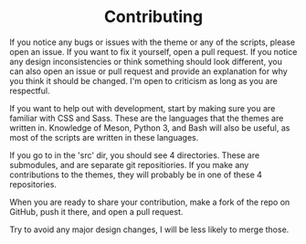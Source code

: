 <div align="center">

# Contributing

</div>

If you notice any bugs or issues with the theme or any of the scripts, please open an issue. If you want to fix it yourself, open a pull request. If you notice any design inconsistencies or think something should look different, you can also open an issue or pull request and provide an explanation for why you think it should be changed. I'm open to criticism as long as you are respectful.

If you want to help out with development, start by making sure you are familiar with CSS and Sass. These are the languages that the themes are written in. Knowledge of Meson, Python 3, and Bash will also be useful, as most of the scripts are written in these languages.

If you go to in the 'src' dir, you should see 4 directories. These are submodules, and are separate git repositiories. If you make any contributions to the themes, they will probably be in one of these 4 repositories.

When you are ready to share your contribution, make a fork of the repo on GitHub, push it there, and open a pull request. 

Try to avoid any major design changes, I will be less likely to merge those.

</div>